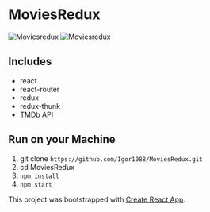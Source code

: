 # MoviesRedux

![Moviesredux](http://storage3.static.itmages.com/i/17/0702/h_1499009113_7574991_cb25d568dd.png)
![Moviesredux](http://storage7.static.itmages.com/i/17/0702/h_1499008672_3044711_6ec4821688.png)


## Includes

* react
* react-router
* redux
* redux-thunk
* TMDb API

## Run on your Machine

1. git clone `https://github.com/Igor1088/MoviesRedux.git`
2. cd MoviesRedux 
3. `npm install`
4. `npm start`


This project was bootstrapped with [Create React App](https://github.com/facebookincubator/create-react-app).
